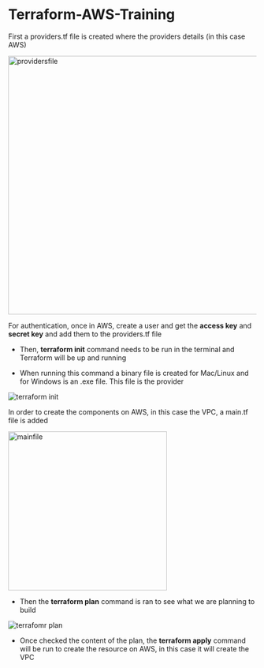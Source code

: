 # Terraform-AWS-Training

First a providers.tf file is created where the providers details (in this case AWS)

<img width="524" alt="providersfile" src="https://user-images.githubusercontent.com/35227449/178838220-b1e7eb37-a47f-498b-a080-59a90e12f1fe.png">

For authentication, once in AWS, create a user and get the **access key** and **secret key** and add them to the providers.tf file

- Then, **terraform init** command needs to be run in the terminal and Terraform will be up and running

- When running this command a binary file is created for Mac/Linux and for Windows is an .exe file. This file is the provider

![terraform init](https://user-images.githubusercontent.com/35227449/178357610-be9492be-a6d5-43a3-a4ac-056c1cbda217.png)

In order to create the components on AWS, in this case the VPC, a main.tf file is added

<img width="322" alt="mainfile" src="https://user-images.githubusercontent.com/35227449/178837830-0eac734b-3fcb-49e2-91a2-ac3836246461.png">

- Then the **terraform plan** command is ran to see what we are planning to build

![terrafomr plan](https://user-images.githubusercontent.com/35227449/178357718-cb0fb470-0a9e-4879-a472-8111341e5592.png)

- Once checked the content of the plan, the **terraform apply** command will be run to create the resource on AWS, in this case it will create the VPC
